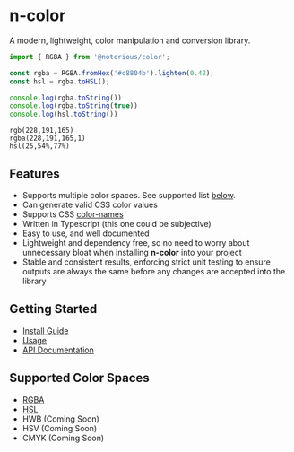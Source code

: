 # n-color

A modern, lightweight, color manipulation and conversion library.

```typescript
import { RGBA } from '@notorious/color';

const rgba = RGBA.fromHex('#c8804b').lighten(0.42);
const hsl = rgba.toHSL();

console.log(rgba.toString())
console.log(rgba.toString(true))
console.log(hsl.toString())
```

```console
rgb(228,191,165)
rgba(228,191,165,1)
hsl(25,54%,77%)
```

## Features
* Supports multiple color spaces. See supported list [below](#supported-color-spaces).
* Can generate valid CSS color values
* Supports CSS [color-names](https://www.w3schools.com/colors/colors_names.asp)
* Written in Typescript (this one could be subjective)
* Easy to use, and well documented
* Lightweight and dependency free, so no need to worry about unnecessary bloat when installing **n-color** into your project
* Stable and consistent results, enforcing strict unit testing to ensure outputs are always the same before any changes are accepted into the library

## Getting Started
* [Install Guide](/getting-started#install-guide)
* [Usage](/getting-started#usage)
* [API Documentation](/api)

## Supported Color Spaces
* [RGBA](/docs/spaces/rgba)
* [HSL](/docs/spaces/hsl)
* HWB (Coming Soon)
* HSV (Coming Soon)
* CMYK (Coming Soon)
